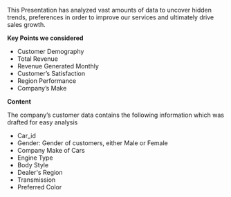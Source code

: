 This Presentation has analyzed vast amounts of data to uncover hidden trends, preferences in order to improve our services and ultimately drive sales growth.

**Key Points we considered**

* Customer Demography
* Total Revenue
* Revenue Generated Monthly
* Customer’s Satisfaction
* Region Performance
* Company’s Make

**Content**

The company’s customer data contains the following information which was drafted for easy analysis

* Car_id 
* Gender: Gender of customers, either Male or Female
* Company Make of Cars
* Engine Type
* Body Style
* Dealer's Region
* Transmission
* Preferred Color



